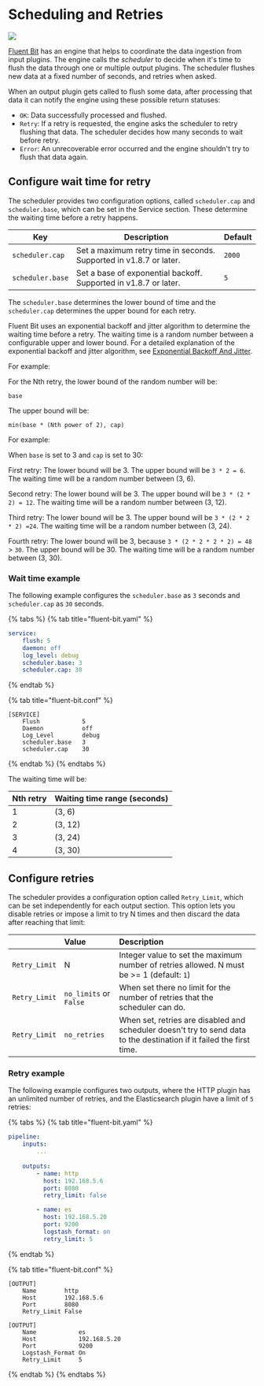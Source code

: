 # Scheduling and Retries

<img referrerpolicy="no-referrer-when-downgrade" src="https://static.scarf.sh/a.png?x-pxid=a70a6008-106f-43c8-8930-243806371482" />

[Fluent Bit](https://fluentbit.io) has an engine that helps to coordinate the data
ingestion from input plugins. The engine calls the _scheduler_ to decide when it's time to
flush the data through one or multiple output plugins. The scheduler flushes new data
at a fixed number of seconds, and retries when asked.

When an output plugin gets called to flush some data, after processing that data it
can notify the engine using these possible return statuses:

- `OK`: Data successfully processed and flushed.
- `Retry`: If a retry is requested, the engine asks the scheduler to retry flushing
  that data. The scheduler decides how many seconds to wait before retry.
- `Error`: An unrecoverable error occurred and the engine shouldn't try to flush that data again.

## Configure wait time for retry

The scheduler provides two configuration options, called `scheduler.cap` and
`scheduler.base`, which can be set in the Service section. These determine the waiting
time before a retry happens.

| Key | Description | Default |
| --- | ------------| --------------|
| `scheduler.cap` | Set a maximum retry time in seconds. Supported in v1.8.7 or later. | `2000` |
| `scheduler.base` | Set a base of exponential backoff. Supported in v1.8.7 or later. | `5` |

The `scheduler.base` determines the lower bound of time and the `scheduler.cap`
determines the upper bound for each retry.

Fluent Bit uses an exponential backoff and jitter algorithm to determine the waiting
time before a retry. The waiting time is a random number between a configurable upper
and lower bound. For a detailed explanation of the exponential backoff and jitter algorithm, see
[Exponential Backoff And Jitter](https://aws.amazon.com/blogs/architecture/exponential-backoff-and-jitter/).

For example:

For the Nth retry, the lower bound of the random number will be:

`base`

The upper bound will be:

`min(base * (Nth power of 2), cap)`

For example:

When `base` is set to 3 and `cap` is set to 30:

First retry: The lower bound will be 3. The upper bound will be `3 * 2 = 6`.
The waiting time will be a random number between (3, 6).

Second retry: The lower bound will be 3. The upper bound will be `3 * (2 * 2) = 12`.
The waiting time will be a random number between (3, 12).

Third retry: The lower bound will be 3. The upper bound will be `3 * (2 * 2 * 2) =24`.
The waiting time will be a random number between (3, 24).

Fourth retry: The lower bound will be 3, because `3 * (2 * 2 * 2 * 2) = 48` > `30`.
The upper bound will be 30. The waiting time will be a random number between (3, 30).

### Wait time example

The following example configures the `scheduler.base` as `3` seconds and
`scheduler.cap` as `30` seconds.

{% tabs %}
{% tab title="fluent-bit.yaml" %}

```yaml
service:
    flush: 5
    daemon: off
    log_level: debug
    scheduler.base: 3
    scheduler.cap: 30
```

{% endtab %}

{% tab title="fluent-bit.conf" %}

```text
[SERVICE]
    Flush            5
    Daemon           off
    Log_Level        debug
    scheduler.base   3
    scheduler.cap    30
```

{% endtab %}
{% endtabs %}

The waiting time will be:

| Nth retry | Waiting time range (seconds) |
| --- | --- |
| 1 | (3, 6)  |
| 2 | (3, 12) |
| 3 | (3, 24) |
| 4 | (3, 30) |

## Configure retries

The scheduler provides a configuration option called `Retry_Limit`, which can be set
independently for each output section. This option lets you disable retries or
impose a limit to try N times and then discard the data after reaching that limit:

|  | Value | Description |
| :--- | :--- | :--- |
| `Retry_Limit` | N | Integer value to set the maximum number of retries allowed. N must be &gt;= 1 (default: `1`) |
| `Retry_Limit` | `no_limits` or `False` | When set there no limit for the number of retries that the scheduler can do. |
| `Retry_Limit` | `no_retries` | When set, retries are disabled and scheduler doesn't try to send data to the destination if it failed the first time. |

### Retry example

The following example configures two outputs, where the HTTP plugin has an unlimited
number of retries, and the Elasticsearch plugin have a limit of `5` retries:

{% tabs %}
{% tab title="fluent-bit.yaml" %}

```yaml
pipeline:
    inputs:
        ...
  
    outputs:
        - name: http
          host: 192.168.5.6
          port: 8080
          retry_limit: false

        - name: es
          host: 192.168.5.20
          port: 9200
          logstash_format: on
          retry_limit: 5
```

{% endtab %}

{% tab title="fluent-bit.conf" %}

```text
[OUTPUT]
    Name        http
    Host        192.168.5.6
    Port        8080
    Retry_Limit False

[OUTPUT]
    Name            es
    Host            192.168.5.20
    Port            9200
    Logstash_Format On
    Retry_Limit     5
```

{% endtab %}
{% endtabs %}